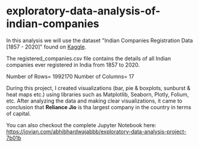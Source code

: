 # exploratory-data-analysis-of-indian-companies
In this analysis we will use the dataset "Indian Companies Registration Data [1857 - 2020]" found on [Kaggle]([url](https://www.kaggle.com/datasets/rowhitswami/all-indian-companies-registration-data-1900-2019)).

The registered_companies.csv file contains the details of all Indian companies ever registered in India from 1857 to 2020.

Number of Rows= 1992170
Number of Columns= 17

During this project, I created visualizations (bar, pie & boxplots, sunburst & heat maps etc.) using libraries such as Matplotlib, Seaborn, Plotly, Folium, etc.
After analyzing the data and making clear visualizations, it came to conclusion that **Reliance Jio** is tha largest company in the country in terms of capital.

You can also checkout the complete Jupyter Notebook here: https://jovian.com/abhibhardwajabbb/exploratory-data-analysis-project-7b01b
